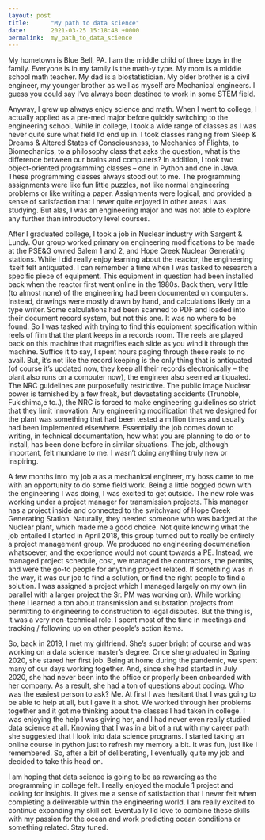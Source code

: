```yaml
---
layout: post
title:      "My path to data science"
date:       2021-03-25 15:18:48 +0000
permalink:  my_path_to_data_science
---
```



My hometown is Blue Bell, PA. I am the middle child of three boys in the family. Everyone is in my family is the math-y type. My mom is a middle school math teacher. My dad is a biostatistician. My older brother is a civil engineer, my younger brother as well as myself are Mechanical engineers.  I guess you could say I’ve always been destined to work in some STEM field. 

Anyway, I grew up always enjoy science and math.  When I went to college, I actually applied as a pre-med major before quickly switching to the engineering school.  While in college, I took a wide range of classes as I was never quite sure what field I’d end up in.  I took classes ranging from Sleep & Dreams & Altered States of Consciousness, to Mechanics of Flights, to Biomechanics, to a philosophy class that asks the question, what is the difference between our brains and computers?  In addition, I took two object-oriented programming classes – one in Python and one in Java.  These programming classes always stood out to me.  The programming assignments were like fun little puzzles, not like normal engineering problems or like writing a paper. Assignments were logical, and provided a sense of satisfaction that I never quite enjoyed in other areas I was studying. But alas, I was an engineering major and was not able to explore any further than introductory level courses.

After I graduated college, I took a job in Nuclear industry with Sargent & Lundy.  Our group worked primary on engineering modifications to be made at the PSE&G owned Salem 1 and 2, and Hope Creek Nuclear Generating stations.  While I did really enjoy learning about the reactor, the engineering itself felt antiquated.  I can remember a time when I was tasked to research a specific piece of equipment. This equipment in question had been installed back when the reactor first went online in the 1980s.  Back then, very little (to almost none) of the engineering had been documented on computers. Instead, drawings were mostly drawn by hand, and calculations likely on a type writer.  Some calculations had been scanned to PDF and loaded into their document record system, but not this one.  It was no where to be found.  So I was tasked with trying to find this equipment specification within reels of film that the plant keeps in a records room.  The reels are played back on this machine that magnifies each slide as you wind it through the machine.  Suffice it to say, I spent hours paging through these reels to no avail.  But, it’s not like the record keeping is the only thing that is antiquated (of course it’s updated now, they keep all their records electronically – the plant also runs on a computer now), the engineer also seemed antiquated.   The NRC guidelines are purposefully restrictive.  The public image Nuclear power is tarnished by a few freak, but devastating accidents (Trunoble, Fukishima,e tc..), the NRC is forced to make engineering guidelines so strict that they limit innovation.  Any engineering modification that we designed for the plant was something that had been tested a million times and usually had been implemented elsewhere. Essentially the job comes down to writing, in technical documentation, how what you are planning to do or to install, has been done before in similar situations.   The job, although important, felt mundane to me. I wasn’t doing anything truly new or inspiring.

A few months into my job a as a mechanical engineer, my boss came to me with an opportunity to do some field work.  Being a little bogged down with the engineering I was doing, I was excited to get outside.  The new role was working under a project manager for transmission projects.  This manager has a project inside and connected to the switchyard of Hope Creek Generating Station.  Naturally, they needed someone who was badged at the Nuclear plant, which made me a good choice.  Not quite knowing what the job entailed I started in April 2018, this group turned out to really be entirely a project management group. We produced no engineering documenation whatsoever, and the experience would not count towards a PE. Instead, we managed project schedule, cost, we managed the contractors, the permits, and were the go-to people for anything project related.  If something was in the way, it was our job to find a solution, or find the right people to find a solution.  I was assigned a project which I managed largely on my own (in parallel with a larger project the Sr. PM was working on).  While working there I learned a ton about transmission and substation projects from permitting to engineering to construction to legal disputes. But the thing is, it was a very non-technical role. I spent most of the time in meetings and tracking / following up on other people’s action items. 

So, back in 2019, I met my girlfriend. She’s super bright of course and was working on a data science master’s degree. Once she graduated in Spring 2020, she stared her first job.  Being at home during the pandemic, we spent many of our days working together. And, since she had started in July 2020, she had never been into the office or properly been onboarded with her company.  As a result, she had a ton of questions about coding.  Who was the easiest person to ask? Me.  At first I was hesitant that I was going to be able to help at all, but I gave it a shot.  We worked through her problems together and it got me thinking about the classes I had taken in college.  I was enjoying the help I was giving her, and I had never even really studied data science at all.  Knowing that I was in a bit of a rut with my career path she suggested that I look into data science programs.  I started taking an online course in python just to refresh my memory a bit. It was fun, just like I remembered. So, after a bit of deliberating, I eventually quite my job and decided to take this head on.

I am hoping that data science is going to be as rewarding as the programming in college felt.  I really enjoyed the module 1 project and looking for insights. It gives me a sense of satisfaction that I never felt when completing a deliverable within the engineering world.  I am really excited to continue expanding my skill set.  Eventually I’d love to combine these skills with my passion for the ocean and work predicting ocean conditions or something related. Stay tuned.

